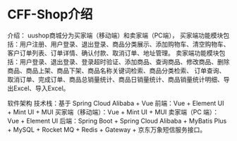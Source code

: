 # CFF-Shop介绍
介绍：
uushop商城分为买家端（移动端）和卖家端（PC端），
买家端功能模块包括：用户注册、用户登录、退出登录、商品分类展示、添加购物车、清空购物车、客户订单列表、订单详情、确认付款、取消订单、地址管理。 
卖家端功能模块包括：用户登录、退出登录、登录超时验证、添加商品、查询商品、修改商品、删除商品、商品上架、商品下架、商品名称关键词检索、商品分类检索、
订单查询、取消订单、完成订单、商品总销量统计、商品日销量统计、商品销量统计明细、导出Excel、导入Excel。

软件架构
技术栈：基于 Spring Cloud Alibaba + Vue 
前端：Vue + Element UI + Mint UI + MUI 
买家端（移动端）：Vue + Mint UI + MUI 
卖家端（PC 端）：Vue + Element UI 
后端：Spring Boot + Spring Cloud Alibaba + MyBatis Plus + MySQL + Rocket MQ + Redis + Gateway + 京东万象短信服务接口。
